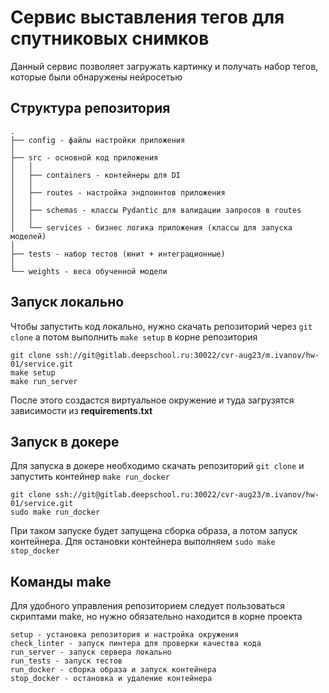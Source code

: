# Сервис выставления тегов для спутниковых снимков

Данный сервис позволяет загружать картинку и получать набор тегов, которые были обнаружены нейросетью

## Структура репозитория

```
.
├── config - файлы настройки приложения
│
├── src - основной код приложения
│   │
│   ├── containers - контейнеры для DI
│   │
│   ├── routes - настройка эндпоинтов приложения
│   │
│   ├── schemas - классы Pydantic для валидации запросов в routes
│   │
│   └── services - бизнес логика приложения (классы для запуска моделей)
│
├── tests - набор тестов (юнит + интеграционные)
│
└── weights - веса обученной модели
```

## Запуск локально

Чтобы запустить код локально, нужно скачать репозиторий через ```git clone``` а потом выполнить ```make setup``` в корне репозитория

```
git clone ssh://git@gitlab.deepschool.ru:30022/cvr-aug23/m.ivanov/hw-01/service.git
make setup
make run_server
```

После этого создастся виртуальное окружение и туда загрузятся зависимости из **requirements.txt**

## Запуск в докере
Для запуска в докере необходимо скачать репозиторий ```git clone``` и запустить контейнер ```make run_docker```

```
git clone ssh://git@gitlab.deepschool.ru:30022/cvr-aug23/m.ivanov/hw-01/service.git
sudo make run_docker
```

При таком запуске будет запущена сборка образа, а потом запуск контейнера. Для остановки контейнера выполняем ```sudo make stop_docker```

## Команды make

Для удобного управления репозиторием следует пользоваться скриптами make, но нужно обязательно находится в корне проекта

```
setup - установка репозитория и настройка окружения
check_linter - запуск линтера для проверки качества кода
run_server - запуск сервера локально
run_tests - запуск тестов
run_docker - сборка образа и запуск контейнера
stop_docker - остановка и удаление контейнера
```